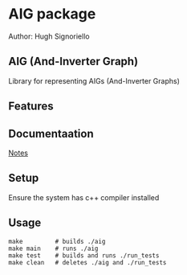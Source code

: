 # AIG package

Author: Hugh Signoriello

## AIG (And-Inverter Graph)

Library for representing AIGs (And-Inverter Graphs)

## Features

## Documentaation

[Notes](/documentation/NOTES.md)

## Setup 

Ensure the system has c++ compiler installed

## Usage

```shell
make         # builds ./aig
make main    # runs ./aig
make test    # builds and runs ./run_tests
make clean   # deletes ./aig and ./run_tests
```